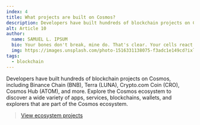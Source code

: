 ```yaml
---
index: 4
title: What projects are built on Cosmos?
description: Developers have built hundreds of blockchain projects on Cosmos, including Binance Chain (BNB), Terra (LUNA), Crypto.com Coin (CRO), Cosmos Hub (ATOM), and more.
alt: Article 10
author: 
  name: SAMUEL L. IPSUM
  bio: Your bones don't break, mine do. That's clear. Your cells react to bacteria and viruses differently than mine. You don't get sick, I do. That's also clear. But for some reason, you and I react the exact same way to water. We swallow it too fast, we choke. We get some in our lungs, we drown. However unreal it may seem, we are connected, you and I. We're on the same curve, just on opposite ends.
  img: https://images.unsplash.com/photo-1516331138075-f3adc1e149cd?ixlib=rb-1.2.1&ixid=MXwxMjA3fDB8MHxwaG90by1wYWdlfHx8fGVufDB8fHw%3D&auto=format&fit=crop&w=800&q=60
tags: 
  - blockchain
---
```


Developers have built hundreds of blockchain projects on Cosmos, including Binance Chain (BNB), Terra (LUNA), Crypto.com Coin (CRO), Cosmos Hub (ATOM), and more. Explore the Cosmos ecosystem to discover a wide variety of apps, services, blockchains, wallets, and explorers that are part of the Cosmos ecosystem.

> [View ecosystem projects](https://v1.cosmos.network/ecosystem/apps)
